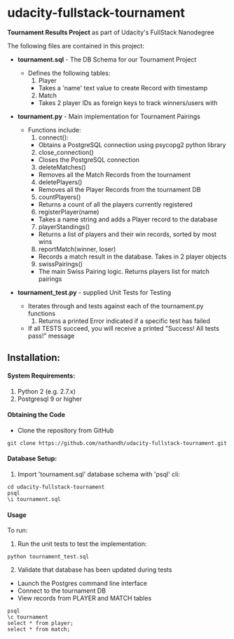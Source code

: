 # udacity-fullstack-tournament
**Tournament Results Project** as part of Udacity's FullStack Nanodegree

The following files are contained in this project:

* **tournament.sql** - The DB Schema for our Tournament Project
    * Defines the following tables:
	  1. Player
	    * Takes a 'name' text value to create Record with timestamp
	  2. Match
	    * Takes 2 player IDs as foreign keys to track winners/users with

* **tournament.py** - Main implementation for Tournament Pairings
	* Functions include:
	  1. connect():
	    * Obtains a PostgreSQL connection using psycopg2 python library
	  2. close_connection()
	    * Closes the PostgreSQL connection
	  3. deleteMatches()
	    * Removes all the Match Records from the tournament
	  4. deletePlayers()
	    * Removes all the Player Records from the tournament DB
	  5. countPlayers()
	    * Returns a count of all the players currently registered
	  6. registerPlayer(name)
	    * Takes a name string and adds a Player record to the database
	  7. playerStandings()
	    * Returns a list of players and their win records, sorted by most wins
	  8. reportMatch(winner, loser)
	    * Records a match result in the database. Takes in 2 player objects
	  9. swissPairings()
		* The main Swiss Pairing logic. Returns players list for match pairings

* **tournament_test.py** - supplied Unit Tests for Testing
	* Iterates through and tests against each of the tournament.py functions
	  1. Returns a printed Error indicated if a specific test has failed
	* If all TESTS succeed, you will receive a printed "Success! All tests pass!" message

## Installation:
#### System Requirements:
1. Python 2 (e.g. 2.7.x)
2. Postgresql 9 or higher

#### Obtaining the Code
* Clone the repository from GitHub
```
git clone https://github.com/nathandh/udacity-fullstack-tournament.git
```

#### Database Setup:
1. Import 'tournament.sql' database schema with 'psql' cli:
```
cd udacity-fullstack-tournament
psql
\i tournament.sql
```

#### Usage
To run:

1. Run the unit tests to test the implementation:
```
python tournament_test.sql
```

2. Validate that database has been updated during tests
* Launch the Postgres command line interface
* Connect to the tournament DB
* View records from PLAYER and MATCH tables
```
psql
\c tournament
select * from player;
select * from match;
```
